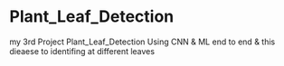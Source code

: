 # Plant_Leaf_Detection
 my 3rd Project Plant_Leaf_Detection Using CNN & ML end to end & this dieaese to identifing at different leaves
